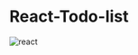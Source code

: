 # React-Todo-list
![react](https://user-images.githubusercontent.com/55912131/147723510-c32dbebb-299c-4fd6-bcf8-f975319f7e94.PNG)
